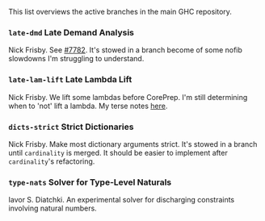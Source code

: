 
This list overviews the active branches in the main GHC repository.

### `late-dmd` Late Demand Analysis


Nick Frisby. See [\#7782](https://gitlab.haskell.org//ghc/ghc/issues/7782). It's stowed in a branch become of some nofib slowdowns I'm struggling to understand.

### `late-lam-lift` Late Lambda Lift


Nick Frisby. We lift some lambdas before CorePrep. I'm still determining when to 'not' lift a lambda. My terse notes [here](late-lam-lift).

### `dicts-strict` Strict Dictionaries


Nick Frisby. Make most dictionary arguments strict. It's stowed in a branch until `cardinality` is merged. It should be easier to implement after `cardinality`'s refactoring.

### `type-nats` Solver for Type-Level Naturals


Iavor S. Diatchki.  An experimental solver for discharging constraints involving natural numbers.
